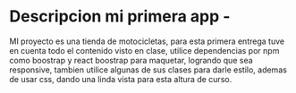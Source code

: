 #  Descripcion mi primera app - 

MI proyecto es una tienda de motocicletas, para esta primera entrega tuve en cuenta todo el contenido visto en clase, utilice dependencias por npm como boostrap y react boostrap para maquetar, logrando que sea responsive, tambien utilice algunas  de sus clases para darle estilo, ademas de usar css, dando una linda vista para esta altura de curso.